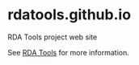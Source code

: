 # rdatools.github.io

RDA Tools project web site

See [RDA Tools](https://rdatools.github.io/) for more information.
